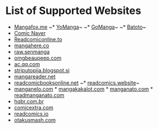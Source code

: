 # List of Supported Websites

* [Mangafox.me](http://fanfox.net/)
~* [YoManga](http://yomanga.co/)~
~* [GoManga](http://gomanga.co/)~
~* [Batoto](http://bato.to/)~
* [Comic Naver](http://comic.naver.com/index.nhn)
* [Readcomiconline.to](http://readcomiconline.to/)
* [mangahere.co](http://mangahere.co/)
* [raw.senmanga](http://raw.senmanga.com/)
* [omgbeaupeep.com](http://www.omgbeaupeep.com/)
* [ac.qq.com](http://ac.qq.com)
* [striputopija.blogspot.si](http://striputopija.blogspot.si/)
* [mangareader.net](http://www.mangareader.net/)
* [readcomicbooksonline.net](http://readcomicbooksonline.net/)
~* [readcomics.website](http://www.readcomics.website/)~
* [manganelo.com](https://manganelo.com/) * [mangakakalot.com](https://mangakakalot.com/) * [manganato.com](https://manganato.com/) * [readmanganato.com](https://readmanganato.com/)
* [hqbr.com.br](https://hqbr.com.br/home)
* [comicextra.com](http://www.comicextra.com)
* [readcomics.io](https://www.readcomics.io/)
* [otakusmash.com](http://www.otakusmash.com/)